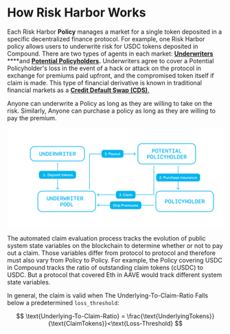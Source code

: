 # How Risk Harbor Works

Each Risk Harbor **Policy** manages a market for a single token deposited in a specific decentralized finance protocol. For example, one Risk Harbor policy allows users to underwrite risk for USDC tokens deposited in Compound. There are two types of agents in each market: [**Underwriters**](https://www.investopedia.com/terms/u/underwriter.asp#:~:text=Key%20Takeaways-,An%20underwriter%20is%20any%20party%20that%20evaluates%20and%20assumes%20another,types%20of%20debt%20security%20trading.) ****and [**Potential Policyholders**](https://www.sciencedirect.com/topics/social-sciences/policyholder)**.** Underwriters agree to cover a Potential Policyholder's loss in the event of a hack or attack on the protocol in exchange for premiums paid upfront, and the compromised token itself if claim is made. This type of financial derivative is known in traditional financial markets as a [**Credit Default Swap \(CDS\)**. ](https://www.investopedia.com/terms/c/creditdefaultswap.asp)

Anyone can underwrite a Policy as long as they are willing to take on the risk. Similarly, Anyone can purchase a policy as long as they are willing to pay the premium.

![Protocol Diagram](../.gitbook/assets/image%20%285%29.png)

The automated claim evaluation process tracks the evolution of public system state variables on the blockchain to determine whether or not to pay out a claim. Those variables differ from protocol to protocol and therefore must also vary from Policy to Policy. For example, the Policy covering USDC in Compound tracks the ratio of outstanding claim tokens \(cUSDC\) to USDC. But a protocol that covered Eth in AAVE would track different system state variables. 

In general, the claim is valid when The Underlying-To-Claim-Ratio Falls below a predetermined `loss_threshold`:

$$
\text{Underlying-To-Claim-Ratio} = \frac{\text{UnderlyingTokens}}{\text{ClaimTokens}}<\text{Loss-Threshold}
$$

